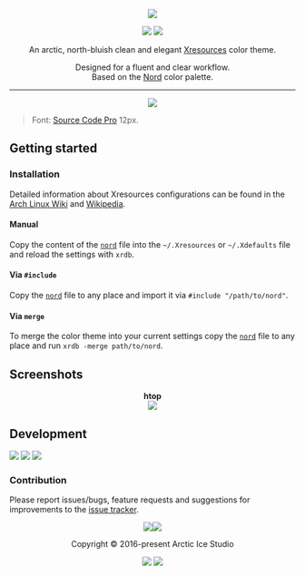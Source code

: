 <p align="center"><img src="https://cdn.rawgit.com/arcticicestudio/nord-xresources/develop/src/assets/nord-xresources-banner.svg"/></p>

<p align="center"><a href="https://github.com/arcticicestudio/nord-xresources/releases/latest"><img src="https://img.shields.io/github/release/arcticicestudio/nord-xresources.svg?style=flat-square&color=88C0D0&label=Release"/></a> <a href="https://github.com/arcticicestudio/nord/releases/tag/v0.2.0"><img src="https://img.shields.io/badge/Nord-v0.2.0-88C0D0.svg?style=flat-square"/></a></p>

<p align="center">An arctic, north-bluish clean and elegant <a href="https://wiki.archlinux.org/index.php/x_resources">Xresources</a> color theme.</p>

<p align="center">Designed for a fluent and clear workflow.<br>
Based on the <a href="https://github.com/arcticicestudio/nord">Nord</a> color palette.</p>

---

<p align="center"><img src="https://raw.githubusercontent.com/arcticicestudio/nord-xresources/develop/src/assets/scrot-colortest.png"/><blockquote>Font: <a href="https://adobe-fonts.github.io/source-code-pro">Source Code Pro</a> 12px.</blockquote></p>

## Getting started
### Installation
Detailed information about Xresources configurations can be found in the [Arch Linux Wiki](https://wiki.archlinux.org/index.php/X_resources) and [Wikipedia](https://en.wikipedia.org/wiki/X_resources).

#### Manual
Copy the content of the [`nord`](https://github.com/arcticicestudio/nord-xresources/blob/develop/src/nord) file into the `~/.Xresources` or `~/.Xdefaults` file and reload the settings with `xrdb`.

#### Via `#include`
Copy the [`nord`](https://github.com/arcticicestudio/nord-xresources/blob/develop/src/nord) file to any place and import it via `#include "/path/to/nord"`.

#### Via `merge`
To merge the color theme into your current settings copy the [`nord`](https://github.com/arcticicestudio/nord-xresources/blob/develop/src/nord) file to any place and run `xrdb -merge path/to/nord`.

## Screenshots
<p align="center"><strong>htop</strong><br><img src="https://raw.githubusercontent.com/arcticicestudio/nord-xresources/develop/src/assets/scrot-htop.png"/></p>

## Development
[![](https://img.shields.io/badge/Changelog-0.1.0-81A1C1.svg?style=flat-square)](https://github.com/arcticicestudio/nord-xresources/blob/v0.1.0/CHANGELOG.md) [![](https://img.shields.io/badge/Workflow-gitflow--branching--model-81A1C1.svg?style=flat-square)](http://nvie.com/posts/a-successful-git-branching-model) [![](https://img.shields.io/badge/Versioning-ArcVer_0.8.0-81A1C1.svg?style=flat-square)](https://github.com/arcticicestudio/arcver)

### Contribution
Please report issues/bugs, feature requests and suggestions for improvements to the [issue tracker](https://github.com/arcticicestudio/nord-xresources/issues).

<p align="center"><img src=" <p align="center"><img src="https://raw.githubusercontent.com/arcticicestudio/nord-docs/develop/assets/images/nord/repository-footer-separator.svg?sanitize=true" /></p>

<p align="center">Copyright &copy; 2016-present Arctic Ice Studio</p>

<p align="center"><a href="https://github.com/arcticicestudio/nord-xresources/blob/develop/LICENSE.md"><img src="https://img.shields.io/badge/License-MIT-5E81AC.svg?style=flat-square"/></a> <a href="https://creativecommons.org/licenses/by-sa/4.0"><img src="https://img.shields.io/badge/License-CC_BY--SA_4.0-5E81AC.svg?style=flat-square"/></a></p>
